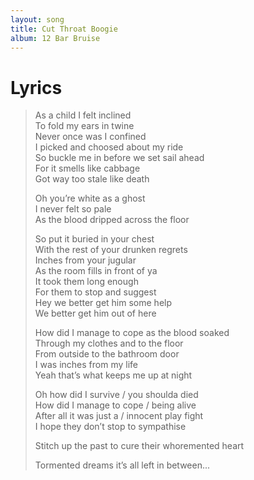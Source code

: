```yaml
---
layout: song
title: Cut Throat Boogie
album: 12 Bar Bruise
---
```


# Lyrics

> As a child I felt inclined   
> To fold my ears in twine   
> Never once was I confined   
> I picked and choosed about my ride   
> So buckle me in before we set sail ahead   
> For it smells like cabbage   
> Got way too stale like death   
>    
> Oh you’re white as a ghost   
> I never felt so pale   
> As the blood dripped across the floor   
>    
> So put it buried in your chest   
> With the rest of your drunken regrets   
> Inches from your jugular   
> As the room fills in front of ya   
> It took them long enough   
> For them to stop and suggest   
> Hey we better get him some help   
> We better get him out of here   
>    
> How did I manage to cope as the blood soaked   
> Through my clothes and to the floor   
> From outside to the bathroom door   
> I was inches from my life   
> Yeah that’s what keeps me up at night   
>    
> Oh how did I survive / you shoulda died   
> How did I manage to cope / being alive   
> After all it was just a / innocent play fight   
> I hope they don’t stop to sympathise   
>    
> Stitch up the past to cure their whoremented heart   
>    
> Tormented dreams it’s all left in between...   
